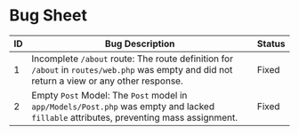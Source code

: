 # Bug Sheet

| ID | Bug Description | Status |
|---|---|---|
| 1 | Incomplete `/about` route: The route definition for `/about` in `routes/web.php` was empty and did not return a view or any other response. | Fixed |
| 2 | Empty `Post` Model: The `Post` model in `app/Models/Post.php` was empty and lacked `fillable` attributes, preventing mass assignment. | Fixed |
